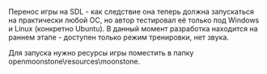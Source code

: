 Перенос игры на SDL - как следствие она теперь должна запускаться на практически любой ОС, но автор тестировал её только под Windows и Linux (конкретно Ubuntu). В данный момент разработка находится на раннем этапе - доступен только режим тренировки, нет звука.

Для запуска нужно ресурсы игры поместить в папку openmoonstone\resources\moonstone.
